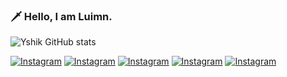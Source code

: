 ### 🗡️ Hello, I am Luimn. <br/>

![Yshik GitHub stats](https://github-readme-stats.vercel.app/api?username=Yshik&show_icons=true&bg_color=DEG,1a1a1a,1e1e1e&title_color=e2e2e2&text_color=eaeaea&icon_color=fbff49&border_color=1e1e1e)

[![Instagram](https://img.shields.io/badge/Instagram-E4405F?style=for-the-badge&logo=instagram&logoColor=white)](https://www.instagram.com/luimn_/)
[![Instagram](https://img.shields.io/badge/Discord-7289DA?style=for-the-badge&logo=discord&logoColor=white)](https://discord.com/channels/@luimn)
[![Instagram](https://img.shields.io/badge/Instagram-E4405F?style=for-the-badge&logo=instagram&logoColor=white)](https://www.instagram.com/luimn_/)
[![Instagram](https://img.shields.io/badge/Instagram-E4405F?style=for-the-badge&logo=instagram&logoColor=white)](https://www.instagram.com/luimn_/)
[![Instagram](https://img.shields.io/badge/Instagram-E4405F?style=for-the-badge&logo=instagram&logoColor=white)](https://www.instagram.com/luimn_/)
